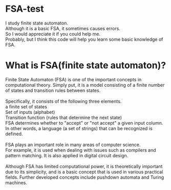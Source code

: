 # FSA-test
I study finite state automaton.<br>
Although it is a basic FSA, it sometimes causes errors.<br>
So I would appreciate it if you could help me.<br>
Probably, but I think this code will help you learn some basic knowledge of FSA.<br>

# What is FSA(finite state automaton)?

Finite State Automaton (FSA) is one of the important concepts in computational theory. Simply put, it is a model consisting of a finite number of states and transition rules between states.<br>
<br>
Specifically, it consists of the following three elements.
<br>
a finite set of states<br>
Set of inputs (alphabet)<br>
Transition function (rules that determine the next state)<br>
FSA determines whether to "accept" or "not accept" a given input column. In other words, a language (a set of strings) that can be recognized is defined.
<br><br>
FSA plays an important role in many areas of computer science.
<br>
For example, it is used when dealing with issues such as compilers and pattern matching. It is also applied in digital circuit design.
<br>
<br>
Although FSA has limited computational power, it is theoretically important due to its simplicity, and is a basic concept that is used in various practical fields. Further developed concepts include pushdown automata and Turing machines.
